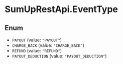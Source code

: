 # SumUpRestApi.EventType

## Enum

* `PAYOUT` (value: `"PAYOUT"`)
* `CHARGE_BACK` (value: `"CHARGE_BACK"`)
* `REFUND` (value: `"REFUND"`)
* `PAYOUT_DEDUCTION` (value: `"PAYOUT_DEDUCTION"`)
